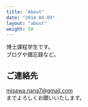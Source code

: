 ```yaml
---
title: "About"
date: "2014-04-09"
layout: "about"
weight: 50
---
```


博士課程学生です。  
ブログや備忘録など。

## ご連絡先  
misawa.nana7@gmail.com  
までよろしくお願いいたします。
